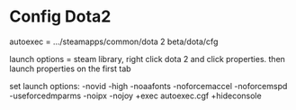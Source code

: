 Config Dota2
=============
autoexec = .../steamapps/common/dota 2 beta/dota/cfg

launch options = steam library, right click dota 2 and click properties. then launch properties on the first tab

set launch options: -novid -high -noaafonts -noforcemaccel -noforcemspd -useforcedmparms -noipx -nojoy +exec autoexec.cgf +hideconsole
